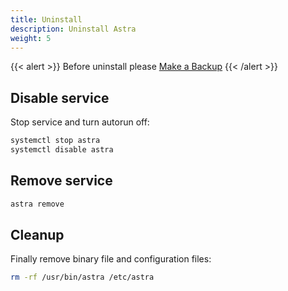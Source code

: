 ```yaml
---
title: Uninstall
description: Uninstall Astra
weight: 5
---
```


{{< alert >}}
Before uninstall please [Make a Backup](astra/quick-start/backup)
{{< /alert >}}

## Disable service

Stop service and turn autorun off:

```sh
systemctl stop astra
systemctl disable astra
```

## Remove service

```sh
astra remove
```

## Cleanup

Finally remove binary file and configuration files:

```sh
rm -rf /usr/bin/astra /etc/astra
```
